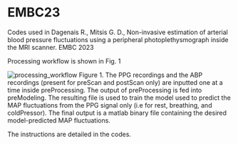 # EMBC23
Codes used in Dagenais R., Mitsis G. D., Non-invasive estimation of arterial blood pressure fluctuations using a
peripheral photoplethysmograph inside the MRI scanner. EMBC 2023

Processing workflow is shown in Fig. 1




![processing_workflow](https://user-images.githubusercontent.com/102877412/218179480-c493d845-3924-4ab6-a49b-3ad48f07407b.png)
Figure 1. The PPG recordings and the ABP recordings (present for preScan and postScan only) are inputted one at a time inside preProcessing. The output of preProcessing is fed into preModeling. The resulting file is used to train the model used to predict the MAP fluctuations from the PPG signal only (i.e for rest, breathing, and coldPressor). The final output is a matlab binary file containing the desired model-predicted MAP fluctuations.

The instructions are detailed in the codes.
